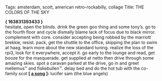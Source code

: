Tags: amsterdam, scott, american retro-rockabilly, collage
Title: THE COLORS OF THE SKY
  
**{ 163831393433 }**  
hesitate, open the blinds. drink the green goo thing and some tony’s. go to the fourth floor and cycle dismally blame lack of focus due to black mirror. complement with core. consider accepting being robbed by the marriott brekkie, resist. pack, get the shuttle to the office, skipping the plan to swim at haag. learn more about the new standard tuning. realize the loss of the rpi3, look for it everywhere, accept it. go early to the lounge and read, get booze for the masquerade. get supplied at netto then drive through some amazing skies. spot a caravan parked at the drive, go in and greet mellemus™ and fiskebullen™. delay bed and do the hot tub with the co-family scot
**[ [a song](https://www.youtube.com/watch?v=0zw62Td5cCo) ]:** lucifer sam (the blue angels)